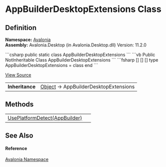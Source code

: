 # AppBuilderDesktopExtensions Class




## Definition
**Namespace:** <a href="N_Avalonia">Avalonia</a>  
**Assembly:** Avalonia.Desktop (in Avalonia.Desktop.dll) Version: 11.2.0

<Tabs groupId="api-code-preview">
<TabItem value="csharp" label="C#">
```csharp
public static class AppBuilderDesktopExtensions
```
</TabItem>
<TabItem value="vb" label="VB">
```vb
<ExtensionAttribute>
Public NotInheritable Class AppBuilderDesktopExtensions
```
</TabItem>
<TabItem value="fsharp" label="F#">
```fsharp
[<AbstractClassAttribute>]
[<SealedAttribute>]
[<ExtensionAttribute>]
type AppBuilderDesktopExtensions = class end
```
</TabItem>
</Tabs>



<a href="https://github.com/AvaloniaUI/Avalonia/tree/master/src/Avalonia.Desktop/AppBuilderDesktopExtensions.cs" title="View the source code">View Source</a>

<table>
<tr><td><strong>Inheritance</strong></td><td><a href="https://learn.microsoft.com/dotnet/api/system.object" target="_blank" rel="noopener noreferrer">Object</a>  →  AppBuilderDesktopExtensions</td></tr>
</table>



## Methods
<table>
<tr>
<td><a href="M_Avalonia_AppBuilderDesktopExtensions_UsePlatformDetect">UsePlatformDetect(AppBuilder)</a></td>
<td> </td>
</tr>
</table>

## See Also


#### Reference
<a href="N_Avalonia">Avalonia Namespace</a>  
